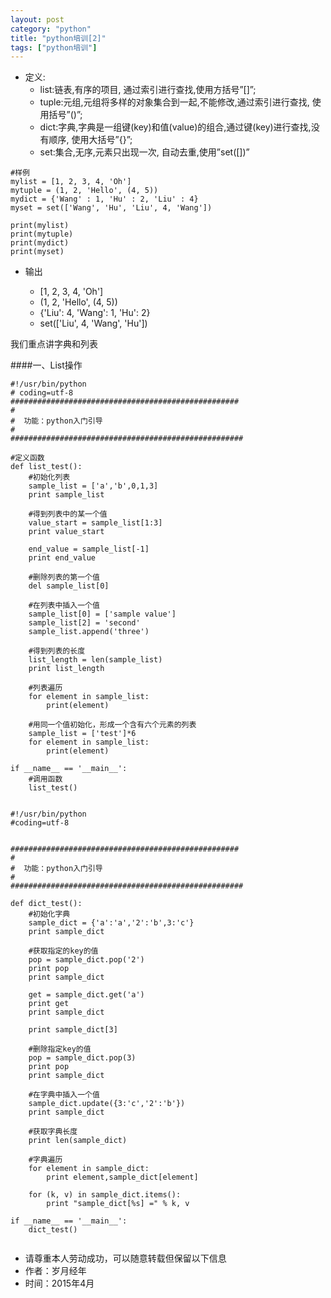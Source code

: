 ```yaml
---
layout: post
category: "python"
title: "python培训[2]"
tags: ["python培训"]
---
```


* 定义:
	* list:链表,有序的项目, 通过索引进行查找,使用方括号”[]”;
	* tuple:元组,元组将多样的对象集合到一起,不能修改,通过索引进行查找, 使用括号”()”;
	* dict:字典,字典是一组键(key)和值(value)的组合,通过键(key)进行查找,没有顺序, 使用大括号”{}”;
	* set:集合,无序,元素只出现一次, 自动去重,使用”set([])”
	

```
#样例
mylist = [1, 2, 3, 4, 'Oh']  
mytuple = (1, 2, 'Hello', (4, 5))  
mydict = {'Wang' : 1, 'Hu' : 2, 'Liu' : 4}  
myset = set(['Wang', 'Hu', 'Liu', 4, 'Wang'])  
  
print(mylist)  
print(mytuple)  
print(mydict)  
print(myset)  

```
* 输出

	* [1, 2, 3, 4, 'Oh']  
	* (1, 2, 'Hello', (4, 5))  
	* {'Liu': 4, 'Wang': 1, 'Hu': 2}  
	* set(['Liu', 4, 'Wang', 'Hu']) 
	


我们重点讲字典和列表

####一、List操作
```
#!/usr/bin/python
# coding=utf-8
###################################################
#  
#  功能：python入门引导 
#        
####################################################

#定义函数
def list_test():
    #初始化列表
    sample_list = ['a','b',0,1,3]
    print sample_list
      
    #得到列表中的某一个值
    value_start = sample_list[1:3]
    print value_start
      
    end_value = sample_list[-1]
    print end_value
      
    #删除列表的第一个值
    del sample_list[0]
      
    #在列表中插入一个值
    sample_list[0] = ['sample value']
    sample_list[2] = 'second'
    sample_list.append('three')
      
    #得到列表的长度
    list_length = len(sample_list)
    print list_length
      
    #列表遍历
    for element in sample_list:
        print(element)
      
    #用同一个值初始化，形成一个含有六个元素的列表
    sample_list = ['test']*6
    for element in sample_list:
        print(element)
        
if __name__ == '__main__':
    #调用函数
    list_test()
	
```

```
#!/usr/bin/python
#coding=utf-8


###################################################
#  
#  功能：python入门引导 
#        
####################################################

def dict_test():
    #初始化字典    
    sample_dict = {'a':'a','2':'b',3:'c'}
    print sample_dict

    #获取指定的key的值
    pop = sample_dict.pop('2')
    print pop
    print sample_dict

    get = sample_dict.get('a')
    print get
    print sample_dict

    print sample_dict[3]

    #删除指定key的值
    pop = sample_dict.pop(3)
    print pop
    print sample_dict

    #在字典中插入一个值
    sample_dict.update({3:'c','2':'b'})
    print sample_dict

    #获取字典长度
    print len(sample_dict)

    #字典遍历
    for element in sample_dict:
        print element,sample_dict[element]

    for (k, v) in sample_dict.items():
        print "sample_dict[%s] =" % k, v

if __name__ == '__main__':
    dict_test()
    
```


>
- 请尊重本人劳动成功，可以随意转载但保留以下信息 
- 作者：岁月经年 
- 时间：2015年4月
